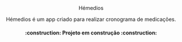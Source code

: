 <div align="center"

  # Hémedios
  
  Hémedios é um app criado para realizar cronograma de medicações.
 
 </div>

<h4 align="center">    
 :construction:  Projeto em construção  :construction:
</h4>
